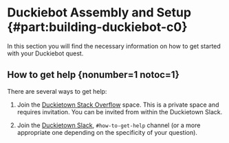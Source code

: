 # Duckiebot Assembly and Setup {#part:building-duckiebot-c0}

In this section you will find the necessary information on how to get started with your Duckiebot quest.


## How to get help {nonumber=1 notoc=1}

There are several ways to get help:

1. Join the [Duckietown Stack Overflow](https://stackoverflow.com/c/duckietown/questions) space. This is a private space and requires invitation. You can be invited from within the Duckietown Slack.

2. Join the [Duckietown Slack](https://cutt.ly/93gP1fy), `#how-to-get-help` channel (or a more appropriate one depending on the specificity of your question).

<!--

3. If you are not familiar with Git, use the "Ask a question on the website" link at the end of each page. This creates a question on [the questions part][questions] of the website.  

3. If you are familiar with Git, you can [create an issue for this repository][issues].

[issues]: https://github.com/duckietown/docs-opmanual_duckiebot/issues

[questions]: https://www.duckietown.org/questions
-->
